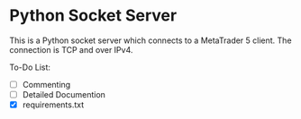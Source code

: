 # Python Socket Server #
This is a Python socket server which connects to a MetaTrader 5 client.
The connection is TCP and over IPv4.

To-Do List:
- [ ] Commenting
- [ ] Detailed Documention
- [x] requirements.txt